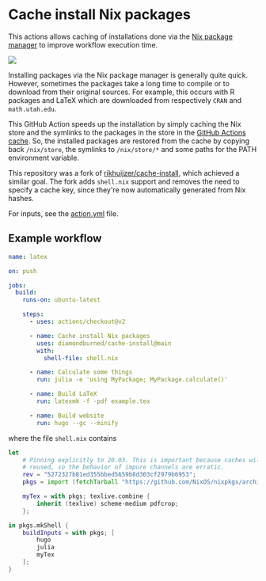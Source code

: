 # Cache install Nix packages

This actions allows caching of installations done via the [Nix package
manager](https://nixos.org) to improve workflow execution time.

[![][tests-img]][tests-url]

Installing packages via the Nix package manager is generally quite quick.
However, sometimes the packages take a long time to compile or to download from
their original sources. For example, this occurs with R packages and LaTeX which
are downloaded from respectively `CRAN` and `math.utah.edu`.

This GitHub Action speeds up the installation by simply caching the Nix store
and the symlinks to the packages in the store in the [GitHub Actions
cache][gha-cache]. So, the installed packages are restored from the cache by
copying back `/nix/store`, the symlinks to `/nix/store/*` and some paths for the
PATH environment variable.

This repository was a fork of
[rikhuijzer/cache-install][rikhuijzer_cache-install], which achieved a similar
goal. The fork adds `shell.nix` support and removes the need to specify a cache
key, since they're now automatically generated from Nix hashes.

For inputs, see the [action.yml](./action.yml) file.

## Example workflow

```yml
name: latex

on: push

jobs:
  build:
    runs-on: ubuntu-latest

    steps:
      - uses: actions/checkout@v2

      - name: Cache install Nix packages
        uses: diamondburned/cache-install@main
        with:
          shell-file: shell.nix

      - name: Calculate some things
        run: julia -e 'using MyPackage; MyPackage.calculate()'

      - name: Build LaTeX
        run: latexmk -f -pdf example.tex

      - name: Build website
        run: hugo --gc --minify
```

where the file `shell.nix` contains

```nix
let
	# Pinning explicitly to 20.03. This is important because caches will be
	# reused, so the behavior of impure channels are erratic.
	rev = "5272327b81ed355bbed5659b8d303cf2979b6953";
	pkgs = import (fetchTarball "https://github.com/NixOS/nixpkgs/archive/${rev}.tar.gz") {};

	myTex = with pkgs; texlive.combine {
		inherit (texlive) scheme-medium pdfcrop;
	};

in pkgs.mkShell {
	buildInputs = with pkgs; [
		hugo
		julia
		myTex
	];
}
```

[gha-cache]: https://github.com/actions/cache
[tests-img]: https://github.com/diamondburned/cache-install/workflows/test/badge.svg
[tests-url]: https://github.com/diamondburned/cache-install/actions
[rikhuijzer_cache-install]: https://github.com/rikhuijzer/cache-install

